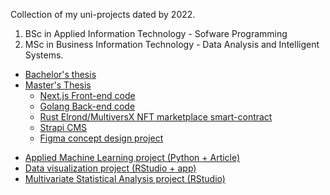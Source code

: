 Collection of my uni-projects dated by 2022.

1. BSc in Applied Information Technology - Sofware Programming
2. MSc in Business Information Technology - Data Analysis and Intelligent Systems.

- [Bachelor's thesis](/bachelor-thesis/)
- [Master's Thesis](/master-thesis/)
  - [Next.js Front-end code](/master-thesis/marketplace-app-source/Website-frontend-nextjs/)
  - [Golang Back-end code](/master-thesis/marketplace-app-source/Website-backend/)
  - [Rust Elrond/MultiversX NFT marketplace smart-contract](/master-thesis/marketplace-app-source/smart-contracts/)
  - [Strapi CMS](/master-thesis/marketplace-app-source/Strapi-CMS/)
  - [Figma concept design project](/master-thesis/marketplace-app-source/Figma-concept/)

* [Applied Machine Learning project (Python + Article)](/applied-machine-learning/)
* [Data visualization project (RStudio + app)](/data-visualization-rstudio/)
* [Multivariate Statistical Analysis project (RStudio)](/multivariate-statistical-analysis/)
